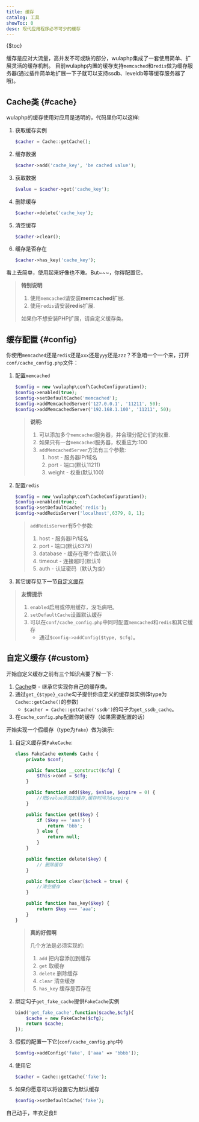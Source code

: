 ```yaml
---
title: 缓存
catalog: 工具
showToc: 0
desc: 现代应用程序必不可少的缓存
---
```


{$toc}

缓存是应对大流量，高并发不可或缺的部分，wulaphp集成了一套使用简单、扩展灵活的缓存机制。
目前wulaphp内置的缓存支持`memcached`和`redis`做为缓存服务器(通过插件简单地扩展一下子就可以支持ssdb、leveldb等等缓存服务器了哦)。

## Cache类 {#cache}

wulaphp的缓存使用对应用是透明的，代码里你可以这样:

1. 获取缓存实例

    ```php
    $cacher = Cache::getCache();
    ```

2. 缓存数据

    ```php
    $cacher->add('cache_key', 'be cached value');
    ```

3. 获取数据

    ```php
    $value = $cacher->get('cache_key');
    ```

4. 删除缓存

    ```php
    $cacher->delete('cache_key');
    ```

5. 清空缓存

    ```php
    $cacher->clear();
    ```

6. 缓存是否存在

    ```php
    $cacher->has_key('cache_key');
    ```

看上去简单，使用起来好像也不难。But~~~，你得配置它。

> **特别说明**
>
> 1. 使用`memcached`请安装**memcached**扩展.
> 2. 使用`redis`请安装**redis**扩展.
>
> 如果你不想安装PHP扩展，请自定义缓存类。

## 缓存配置 {#config}

你使用`memcached`还是`redis`还是`xxx`还是`yyy`还是`zzz`？不急咱一个一个来，打开`conf/cache_config.php`文件：

1. 配置`memcached`

    ```php
    $config = new \wulaphp\conf\CacheConfiguration();
    $config->enabled(true);
    $config->setDefaultCache('memcached');
    $config->addMemcachedServer('127.0.0.1', '11211', 50);
    $config->addMemcachedServer('192.168.1.100', '11211', 50);
    ```

    > **说明:**
    >
    > 1. 可以添加多个`memcached`服务器，并合理分配它们的权重.
    > 2. 如果只有一台`memcached`服务器，权重应为:100
    > 3. `addMemcachedServer`方法有三个参数:
    >    1. host - 服务器IP/域名
    >    2. port - 端口(默认11211)
    >    3. weight - 权重(默认100)
2. 配置`redis`

    ```php
    $config = new \wulaphp\conf\CacheConfiguration();
    $config->enabled(true);
    $config->setDefaultCache('redis');
    $config->addRedisServer('localhost',6379, 8, 1);
    ```

    > `addRedisServer`有5个参数:
    >
    > 1. host - 服务器IP/域名
    > 2. port - 端口(默认6379)
    > 3. database - 缓存在哪个库(默认0)
    > 4. timeout - 连接超时(默认1)
    > 5. auth - 认证密码（默认为空）
3. 其它缓存见下一节[自定义缓存](#自定义缓存)

> **友情提示**
>
> 1. `enabled`启用或停用缓存，没毛病吧。
> 2. `setDefaultCache`设置默认缓存
> 3. 可以在`conf/cache_config.php`中同时配置`memcached`和`redis`和其它缓存
>    * 通过`$config->addConfig($type, $cfg)`。

## 自定义缓存 {#custom}

开始自定义缓存之前有三个知识点要了解一下:

1. [Cache](https://github.com/ninggf/wulaphp/blob/master/wulaphp/cache/Cache.php)类 - 继承它实现你自己的缓存类。
2. 通过`get_{$type}_cache`勾子提供你自定义的缓存类实例($type为`Cache::getCache()`的参数)
    * `$cacher = Cache::getCache('ssdb')`的勾子为`get_ssdb_cache`。
3. 在`cache_config.php`配置你的缓存（如果需要配置的话）

开始实现一个假缓存（type为`fake`）做为演示:

1. 自定义缓存类`FakeCache`:

    ```php
    class FakeCache extends Cache {
        private $conf;

        public function __construct($cfg) {
            $this->conf = $cfg;
        }

        public function add($key, $value, $expire = 0) {
            //把$value添加到缓存,缓存时间为$expire	
        }

        public function get($key) {
            if ($key == 'aaa') {
                return 'bbb';
            } else {
                return null;
            }
        }

        public function delete($key) {
            // 删除缓存
        }

        public function clear($check = true) {
            //清空缓存
        }

        public function has_key($key) {
            return $key === 'aaa';
        }
    }
    ```

    > **真的好假啊**
    >
    > 几个方法是必须实现的:
    > 1. `add` 把内容添加到缓存
    > 2. `get` 取缓存
    > 3. `delete` 删除缓存
    > 4. `clear` 清空缓存
    > 5. `has_key` 缓存是否存在

2. 绑定勾子`get_fake_cache`提供`FakeCache`实例

    ```php
    bind('get_fake_cache',function($cache,$cfg){
        $cache = new FakeCache($cfg);
        return $cache;
    });
    ```

3. 假假的配置一下它(`conf/cache_config.php`中)

    ```php
    $config->addConfig('fake', ['aaa' => 'bbbb']);
    ```

4. 使用它

    ```php
    $cacher = Cache::getCache('fake');
    ```

5. 如果你愿意可以将设置它为默认缓存

    ```php
    $config->setDefaultCache('fake');
    ```

自己动手，丰衣足食!!
